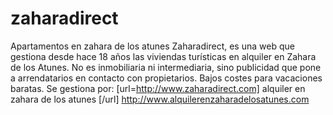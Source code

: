# zaharadirect
Apartamentos en zahara de los atunes
Zaharadirect, es una web que gestiona desde hace 18 años las viviendas turísticas en alquiler en Zahara de los Atunes. No es inmobiliaria ni intermediaria, sino publicidad que pone a arrendatarios en contacto con propietarios. Bajos costes para vacaciones baratas. Se gestiona por:
[url=http://www.zaharadirect.com] alquiler en zahara de los atunes [/url]
http://www.alquilerenzaharadelosatunes.com
